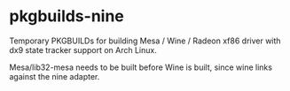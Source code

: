 pkgbuilds-nine
==============

Temporary PKGBUILDs for building Mesa / Wine / Radeon xf86 driver with dx9 state tracker support on Arch Linux.

Mesa/lib32-mesa needs to be built before Wine is built, since wine links against the nine adapter.
